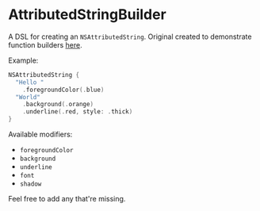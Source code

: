 # AttributedStringBuilder

A DSL for creating an `NSAttributedString`. Original created to demonstrate function builders [here](https://medium.com/@carson.katri/create-your-first-function-builder-in-5-minutes-b4a717390671).

Example:

```swift
NSAttributedString {
  "Hello "
    .foregroundColor(.blue)
  "World"
    .background(.orange)
    .underline(.red, style: .thick)
}
```

Available modifiers:

* `foregroundColor`
* `background`
* `underline`
* `font`
* `shadow`

Feel free to add any that're missing.
